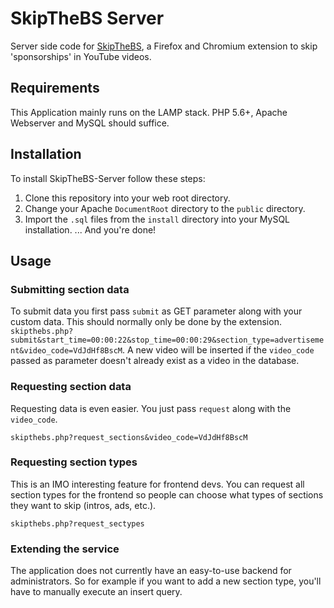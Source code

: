 # SkipTheBS Server
Server side code for [SkipTheBS](https://github.com/girst/SkipTheBS-Client), a Firefox and Chromium extension to skip 'sponsorships' in YouTube videos.

## Requirements
This Application mainly runs on the LAMP stack. PHP 5.6+, Apache Webserver and MySQL should suffice.

## Installation
To install SkipTheBS-Server follow these steps:
1. Clone this repository into your web root directory.
2. Change your Apache `DocumentRoot` directory to the `public` directory.
3. Import the `.sql` files from the `install` directory into your MySQL installation.
... And you're done!

## Usage

### Submitting section data
To submit data you first pass `submit` as GET parameter along with your custom data. This should normally only be done by the extension. 
`skipthebs.php?submit&start_time=00:00:22&stop_time=00:00:29&section_type=advertisement&video_code=VdJdHf8BscM`. 
A new video will be inserted if the `video_code` passed as parameter doesn't already exist as a video in the database.

### Requesting section data
Requesting data is even easier. You just pass `request` along with the `video_code`. 

`skipthebs.php?request_sections&video_code=VdJdHf8BscM`

### Requesting section types
This is an IMO interesting feature for frontend devs. You can request all section types for the frontend so people can choose what types of sections they want to skip (intros, ads, etc.).

`skipthebs.php?request_sectypes`

### Extending the service
The application does not currently have an easy-to-use backend for administrators. So for example if you want to add a new section type, you'll have to manually execute an insert query.
